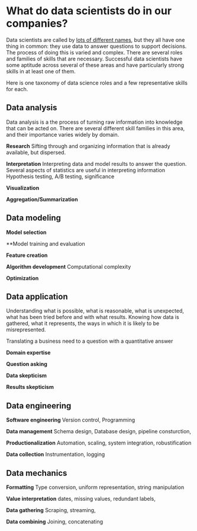 # What do data scientists do in our companies?

Data scientists are called by [lots of different names](terminology.md),
but they all have one thing in common: they use data to answer questions to support decisions.
The process of doing this is varied and complex.
There are several roles and families of skills that are necessary.
Successful data scientists have some aptitude across several of these areas
and have particularly strong skills in at least one of them.

Here is one taxonomy of data science roles and a few representative skills for each.


## Data analysis

Data analysis is a the process of turning raw information into knowledge that can be acted on. 
There are several different skill families in this area, and their importance varies widely by domain.

**Research**
Sifting through and organizing information that is already available, but dispersed.

**Interpretation**
Interpreting data and model results to answer the question. Several aspects of statistics are useful in interpreting information
Hypothesis testing, A/B testing, significance

**Visualization**

**Aggregation/Summarization**



## Data modeling

**Model selection**

**Model training and evaluation

**Feature creation**

**Algorithm development**
Computational complexity

**Optimization**


## Data application
Understanding what is possible, what is reasonable, what is unexpected, what has been tried before and with what results.
Knowing how data is gathered, what it represents, the ways in which it is likely to be misrepresented.

Translating a business need to a question with a quantitative answer

**Domain expertise**

**Question asking**

**Data skepticism**

**Results skepticism**


## Data engineering

**Software engineering**
Version control, Programming

**Data management**
Schema design, Database design, pipeline consturction, 

**Productionalization**
Automation, scaling, system integration, robustification

**Data collection**
Instrumentation, logging


## Data mechanics

**Formatting**
Type conversion, uniform representation, string manipulation

**Value interpretation**
dates, missing values, redundant labels, 

**Data gathering**
Scraping, streaming, 

**Data combining**
Joining, concatenating
